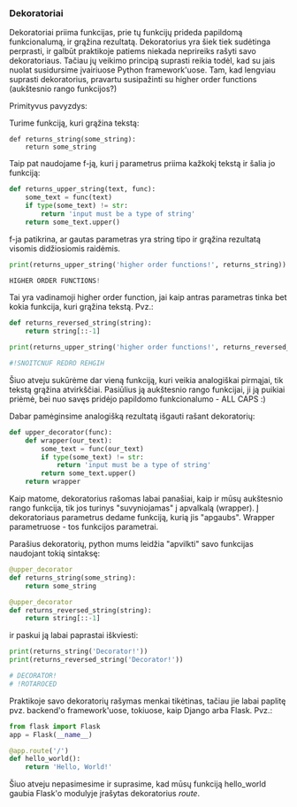 ### Dekoratoriai

Dekoratoriai priima funkcijas, prie tų funkcijų prideda papildomą funkcionalumą, 
ir grąžina rezultatą.
Dekoratorius yra šiek tiek sudėtinga perprasti, ir galbūt praktikoje patiems 
niekada neprireiks rašyti savo dekoratoriaus. 
Tačiau jų veikimo principą suprasti reikia todėl, kad
su jais nuolat susidursime įvairiuose Python framework'uose.
Tam, kad lengviau suprasti dekoratorius, pravartu susipažinti su higher order functions
(aukštesnio rango funkcijos?)

Primityvus pavyzdys:

Turime funkciją, kuri grąžina tekstą:

```pythonstub
def returns_string(some_string):
    return some_string
```

Taip pat naudojame f-ją, kuri į parametrus priima kažkokį tekstą ir šalia jo funkciją:

```python
def returns_upper_string(text, func):
    some_text = func(text)
    if type(some_text) != str:
        return 'input must be a type of string'
    return some_text.upper()
```

f-ja patikrina, ar gautas parametras yra string tipo ir grąžina rezultatą 
visomis didžiosiomis raidėmis. 

```python
print(returns_upper_string('higher order functions!', returns_string))

HIGHER ORDER FUNCTIONS!
```

Tai yra vadinamoji higher order function, jai kaip antras parametras tinka bet kokia funkcija, 
kuri grąžina tekstą. Pvz.:

```python
def returns_reversed_string(string):
    return string[::-1]

print(returns_upper_string('higher order functions!', returns_reversed_string))

#!SNOITCNUF REDRO REHGIH
```

Šiuo atveju sukūrėme dar vieną funkciją, kuri veikia analogiškai pirmąjai, 
tik tekstą grąžina atvirkščiai. Pasiūlius ją aukštesnio rango funkcijai, ji ją puikiai priėmė, bei nuo savęs pridėjo 
papildomo funkcionalumo - ALL CAPS :)

Dabar pamėginsime analogišką rezultatą išgauti rašant dekoratorių:

```python
def upper_decorator(func):
    def wrapper(our_text):
        some_text = func(our_text)
        if type(some_text) != str:
            return 'input must be a type of string'
        return some_text.upper()
    return wrapper
```

Kaip matome, dekoratorius rašomas labai panašiai, kaip ir mūsų aukštesnio rango funkcija, 
tik jos turinys "suvyniojamas" į apvalkalą (wrapper). Į dekoratoriaus parametrus dedame funkciją, kurią jis "apgaubs".
Wrapper parametruose - tos funkcijos parametrai. 

Parašius dekoratorių, python mums leidžia "apvilkti" savo funkcijas naudojant tokią sintaksę:
```python
@upper_decorator
def returns_string(some_string):
    return some_string

@upper_decorator
def returns_reversed_string(string):
    return string[::-1]
```
ir paskui ją labai paprastai iškviesti:
```python
print(returns_string('Decorator!'))
print(returns_reversed_string('Decorator!'))

# DECORATOR!
# !ROTAROCED
```

Praktikoje savo dekoratorių rašymas menkai tikėtinas, tačiau jie labai paplitę pvz. backend'o framework'uose, tokiuose, 
kaip Django arba Flask. Pvz.:

```python
from flask import Flask
app = Flask(__name__)

@app.route('/')
def hello_world():
    return 'Hello, World!'
```

Šiuo atveju nepasimesime ir suprasime, kad mūsų funkciją hello_world gaubia Flask'o modulyje įrašytas dekoratorius *route*.
